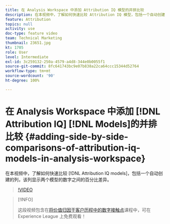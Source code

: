 ```yaml
---
title: 在 Analysis Workspace 中添加 Attribution IQ 模型的并排比较
description: 在本视频中，了解如何快速比较 Attribution IQ 模型，包括一个自动创建的列，该列显示两个模型的数字之间的百分比差异。
feature: Attribution
topics: null
activity: use
doc-type: feature video
team: Technical Marketing
thumbnail: 23651.jpg
kt: 1705
role: User
level: Intermediate
exl-id: 3c259132-250a-4579-a4d8-344e0b0055f1
source-git-commit: 8fc641743bc9e07b838a22ca64ccc15344d52764
workflow-type: tm+mt
source-wordcount: '90'
ht-degree: 100%

---
```


# 在 Analysis Workspace 中添加 [!DNL Attribution IQ] [!DNL Models]的并排比较 {#adding-side-by-side-comparisons-of-attribution-iq-models-in-analysis-workspace}

在本视频中，了解如何快速比较 [!DNL Attribution IQ models]，包括一个自动创建的列，该列显示两个模型的数字之间的百分比差异。

>[!VIDEO](https://video.tv.adobe.com/v/23651/?quality=12&learn=on)

>[!INFO]
>
> 这段视频包含在[将价值归因于客户历程中的数字接触点](https://experienceleague.adobe.com/?recommended=Analytics-U-1-2020.2)课程中，可在 Experience League 上免费观看！
